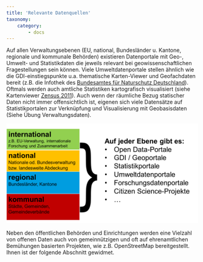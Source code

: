 ```yaml
---
title: 'Relevante Datenquellen'
taxonomy:
    category:
        - docs
---
```


Auf allen Verwaltungsebenen (EU, national, Bundesländer u. Kantone, regionale und kommunale Behörden) existieren Datenportale mit Geo-, Umwelt- und Statistikdaten die jeweils relevant bei geowissenschaftlichen Fragestellungen sein können. Viele Umweltdatenportale stellen ähnlich wie die GDI-einstiegspunkte u.a. thematische Karten-Viewer und Geofachdaten bereit (z.B. die Infothek des [Bundesamtes für Naturschutz Deutschland](https://www.bfn.de/infothek/)). Oftmals werden auch amtliche Statistiken kartografisch visualisiert (siehe Kartenviewer [Zensus 2011](https://ergebnisse.zensus2011.de/#MapContent:00,D1,,)). Auch wenn der räumliche Bezug statischer Daten nicht immer offensichtlich ist, eigenen sich viele Datensätze auf Statistikportalen zur Verknüpfung und Visualisierung mit Geobasisdaten (Siehe Übung Verwaltungsdaten).

![Schaubild Datenquellen](../schaubild_datenrecherche.png?width=600px)

Neben den öffentlichen Behörden und Einrichtungen werden eine Vielzahl von offenen Daten auch von gemeinnützigen und oft auf ehrenamtlichen Bemühungen basierten Projekten, wie z.B. OpenStreetMap bereitgestellt. Ihnen ist der folgende Abschnitt gewidmet.
